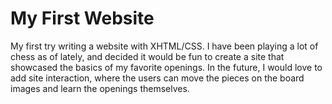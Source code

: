 # My First Website

My first try writing a website with XHTML/CSS. I have been playing a lot of chess as of lately, and decided it would be fun to create a site that showcased the basics of my favorite openings.
In the future, I would love to add site interaction, where the users can move the pieces on the board images and learn the openings themselves.
